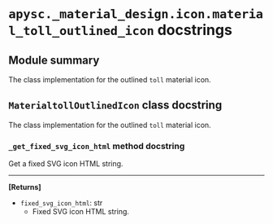 # `apysc._material_design.icon.material_toll_outlined_icon` docstrings

## Module summary

The class implementation for the outlined `toll` material icon.

## `MaterialtollOutlinedIcon` class docstring

The class implementation for the outlined `toll` material icon.

### `_get_fixed_svg_icon_html` method docstring

Get a fixed SVG icon HTML string.<hr>

**[Returns]**

- `fixed_svg_icon_html`: str
  - Fixed SVG icon HTML string.